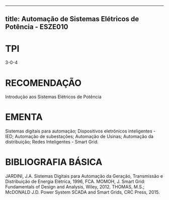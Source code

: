 
---
title: Automação de Sistemas Elétricos de Potência - ESZE010 
---

# TPI

3-0-4

# RECOMENDAÇÃO

Introdução aos Sistemas Elétricos de Potência

# EMENTA

Sistemas digitais para automação; Dispositivos eletrônicos inteligentes - IED; Automação de subestações; Automação de Usinas; Automação da distribuição; Redes Inteligentes - Smart Grid.

# BIBLIOGRAFIA BÁSICA

JARDINI, J.A. Sistemas Digitais para Automação da Geração, Transmissão e Distribuição de Energia Elétrica, 1996, FCA.
MOMOH, J. Smart Grid: Fundamentals of Design and Analysis, Wiley, 2012.
THOMAS, M.S.; McDONALD J.D. Power System SCADA and Smart Grids, CRC Press, 2015.
        